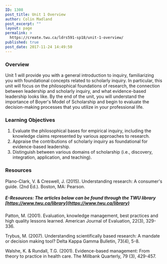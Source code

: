 ```yaml
---
ID: 1308
post_title: Unit 1 Overview
author: Colin Madland
post_excerpt: ""
layout: page
permalink: >
  https://create.twu.ca/ldrs591-sp18/unit-1-overview/
published: true
post_date: 2017-11-24 14:49:50
---
```

### Overview

Unit 1 will provide you with a general introduction to inquiry, familiarizing you with foundational concepts related to scholarly inquiry.  In particular, this unit will focus on the philosophical foundations of research, the connection between leadership and scholarly inquiry, and what evidence-based leadership looks like. By the end of the unit, you will understand the importance of Boyer's Model of Scholarship and begin to evaluate the decision-making processes that you utilize in your professional life.

### Learning Objectives

1. Evaluate the philosophical bases for empirical inquiry, including the knowledge claims represented by various approaches to research.    
2. Appraise the contributions of scholarly inquiry as foundational for evidence-based leadership.
3. Distinguish between various domains of scholarship (i.e., discovery, integration, application, and teaching).

### Resources

Plano-Clark, V. & Creswell, J. (2015). Understanding research: A consumer's guide. (2nd Ed.). Boston, MA: Pearson.

##### E-Resources:  The articles below can be found through the TWU library [https://www.twu.ca/library](https://www.twu.ca/library)

Patton, M.  (2001). Evaluation, knowledge management, best practices and high quality lessons learned. American Journal of Evaluation, 22(3), 329-336.

Trybus, M. (2007). Understanding scientifically based research: A mandate or decision making tool? Delta Kappa Gamma Bulletin, 73(4), 5-8.

Walshe, K. & Rundall, T.G. (2001). Evidence-based management: From theory to practice in health care. The Millbank Quarterly, 79 (3), 429-457.